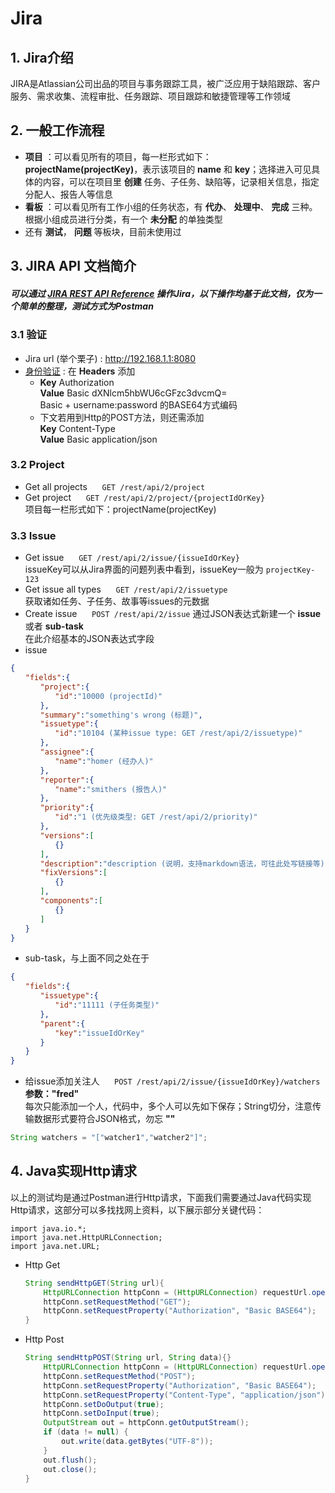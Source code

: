 # Jira

## 1. Jira介绍
JIRA是Atlassian公司出品的项目与事务跟踪工具，被广泛应用于缺陷跟踪、客户服务、需求收集、流程审批、任务跟踪、项目跟踪和敏捷管理等工作领域

## 2. 一般工作流程
  * **项目** ：可以看见所有的项目，每一栏形式如下：**projectName(projectKey)**，表示该项目的 **name** 和 **key**；选择进入可见具体的内容，可以在项目里 **创建** 任务、子任务、缺陷等，记录相关信息，指定分配人、报告人等信息
  * **看板** ：可以看见所有工作小组的任务状态，有 **代办**、 **处理中**、 **完成** 三种。根据小组成员进行分类，有一个 **未分配** 的单独类型
  * 还有 **测试**， **问题** 等板块，目前未使用过

## 3. JIRA API 文档简介
##### 可以通过 [JIRA REST API Reference](https://docs.atlassian.com/software/jira/docs/api/REST/7.1.7/?_ga=2.102340485.525700284.1517821635-1557436875.1517821556) 操作Jira，以下操作均基于此文档，仅为一个简单的整理，测试方式为Postman ####
### 3.1 验证
* Jira url (举个栗子) : http://192.168.1.1:8080  <br/>
* [身份验证](https://developer.atlassian.com/server/jira/platform/basic-authentication/) : 在 **Headers** 添加 <br/>
  * **Key** Authorization <br/>
    **Value** Basic dXNlcm5hbWU6cGFzc3dvcmQ= <br/>
    Basic + username:password 的BASE64方式编码 <br/>
  * 下文若用到Http的POST方法，则还需添加<br/>
    **Key** Content-Type <br/>
    **Value** Basic application/json <br/>

### 3.2 Project
* Get all projects &nbsp;&nbsp;&nbsp;&nbsp;&nbsp;```GET /rest/api/2/project```
* Get project &nbsp;&nbsp;&nbsp;&nbsp;&nbsp;```GET /rest/api/2/project/{projectIdOrKey}``` <br/>
项目每一栏形式如下：projectName(projectKey)

### 3.3 Issue
* Get issue &nbsp;&nbsp;&nbsp;&nbsp;&nbsp;```GET /rest/api/2/issue/{issueIdOrKey}``` <br/>
issueKey可以从Jira界面的问题列表中看到，issueKey一般为 ```projectKey-123```
* Get issue all types &nbsp;&nbsp;&nbsp;&nbsp;&nbsp;```GET /rest/api/2/issuetype``` <br/>
获取诸如任务、子任务、故事等issues的元数据
* Create issue  &nbsp;&nbsp;&nbsp;&nbsp;&nbsp;```POST /rest/api/2/issue```
通过JSON表达式新建一个 **issue** 或者 **sub-task** <br/>
在此介绍基本的JSON表达式字段 <br/>
 * issue
 ```JSON
 {
　　"fields":{
　　　　"project":{
　　　　　　"id":"10000 (projectId)"
　　　　},
　　　　"summary":"something's wrong (标题)",
　　　　"issuetype":{
　　　　　　"id":"10104 (某种issue type: GET /rest/api/2/issuetype)"
　　　　},
　　　　"assignee":{
　　　　　　"name":"homer (经办人)"
　　　　},
　　　　"reporter":{
　　　　　　"name":"smithers (报告人)"
　　　　},
　　　　"priority":{
　　　　　　"id":"1 (优先级类型: GET /rest/api/2/priority)"
　　　　},
　　　　"versions":[
　　　　　　{}
　　　　],
　　　　"description":"description (说明，支持markdown语法，可往此处写链接等)",
　　　　"fixVersions":[
　　　　　　{}
　　　　],
　　　　"components":[
　　　　　　{}
　　　　]
　　}
 }
 ```

  * sub-task，与上面不同之处在于
  ```JSON
  {
　　"fields":{
　　　　"issuetype":{
　　　　　　"id":"11111 (子任务类型)"
　　　　},
　　　　"parent":{
　　　　　　"key":"issueIdOrKey"
　　　　}
　　}
 }
  ```

* 给issue添加关注人 &nbsp;&nbsp;&nbsp;&nbsp;&nbsp;```POST /rest/api/2/issue/{issueIdOrKey}/watchers``` <br/>
**参数："fred"** <br/>
每次只能添加一个人，代码中，多个人可以先如下保存；String切分，注意传输数据形式要符合JSON格式，勿忘 **""**
```java
String watchers = "["watcher1","watcher2"]";
```

## 4. Java实现Http请求
以上的测试均是通过Postman进行Http请求，下面我们需要通过Java代码实现Http请求，这部分可以多找找网上资料，以下展示部分关键代码：
```
import java.io.*;
import java.net.HttpURLConnection;
import java.net.URL;
```
* Http Get

  ```Java
  String sendHttpGET(String url){
      HttpURLConnection httpConn = (HttpURLConnection) requestUrl.openConnection();
      httpConn.setRequestMethod("GET");
      httpConn.setRequestProperty("Authorization", "Basic BASE64");
  }
  ```
* Http Post

    ```java
    String sendHttpPOST(String url, String data){}
        HttpURLConnection httpConn = (HttpURLConnection) requestUrl.openConnection();
        httpConn.setRequestMethod("POST");
        httpConn.setRequestProperty("Authorization", "Basic BASE64");
        httpConn.setRequestProperty("Content-Type", "application/json");
        httpConn.setDoOutput(true);
        httpConn.setDoInput(true);
        OutputStream out = httpConn.getOutputStream();
        if (data != null) {
            out.write(data.getBytes("UTF-8"));
        }
        out.flush();
        out.close();
    }
    ```

